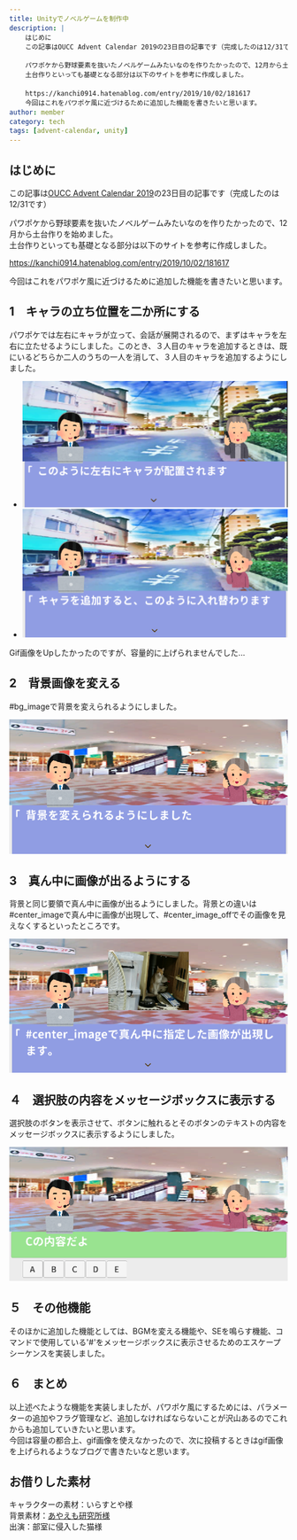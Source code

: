 ```yaml
---
title: Unityでノベルゲームを制作中
description: |
    はじめに
    この記事はOUCC Advent Calendar 2019の23日目の記事です（完成したのは12/31です）

    パワポケから野球要素を抜いたノベルゲームみたいなのを作りたかったので、12月から土台作りを始めました。
    土台作りといっても基礎となる部分は以下のサイトを参考に作成しました。

    https://kanchi0914.hatenablog.com/entry/2019/10/02/181617
    今回はこれをパワポケ風に近づけるために追加した機能を書きたいと思います。
author: member
category: tech
tags: [advent-calendar, unity]
---
```


<!-- wp:heading -->
<h2>はじめに</h2>
<!-- /wp:heading -->

<!-- wp:paragraph -->
<p>この記事は<a href="https://adventar.org/calendars/4650">OUCC Advent Calendar 2019</a>の23日目の記事です（完成したのは12/31です）</p>
<!-- /wp:paragraph -->

<!-- wp:paragraph -->
<p>パワポケから野球要素を抜いたノベルゲームみたいなのを作りたかったので、12月から土台作りを始めました。<br>土台作りといっても基礎となる部分は以下のサイトを参考に作成しました。</p>
<!-- /wp:paragraph -->

<!-- wp:core-embed/wordpress {"url":"https://kanchi0914.hatenablog.com/entry/2019/10/02/181617","type":"wp-embed","providerNameSlug":"hatena-blog","className":""} -->

https://kanchi0914.hatenablog.com/entry/2019/10/02/181617

<!-- /wp:core-embed/wordpress -->

<!-- wp:paragraph -->
<p>今回はこれをパワポケ風に近づけるために追加した機能を書きたいと思います。</p>
<!-- /wp:paragraph -->

<!-- wp:heading -->
<h2>1　キャラの立ち位置を二か所にする</h2>
<!-- /wp:heading -->

<!-- wp:paragraph -->
<p>パワポケでは左右にキャラが立って、会話が展開されるので、まずはキャラを左右に立たせるようにしました。このとき、３人目のキャラを追加するときは、既にいるどちらか二人のうちの一人を消して、３人目のキャラを追加するようにしました。</p>
<!-- /wp:paragraph -->

<!-- wp:gallery {"ids":[150,151]} -->
- ![](./145/p1-1.png)
- ![](./145/p2-1.png)
<!-- /wp:gallery -->

<!-- wp:paragraph -->
<p>Gif画像をUpしたかったのですが、容量的に上げられませんでした...</p>
<!-- /wp:paragraph -->

<!-- wp:heading -->
<h2>2　背景画像を変える</h2>
<!-- /wp:heading -->

<!-- wp:paragraph -->
<p>#bg_imageで背景を変えられるようにしました。</p>
<!-- /wp:paragraph -->

<!-- wp:gallery {"ids":[152]} -->
![](./145/p3.png)
<!-- /wp:gallery -->

<!-- wp:heading -->
<h2>3　真ん中に画像が出るようにする</h2>
<!-- /wp:heading -->

<!-- wp:paragraph -->
<p>背景と同じ要領で真ん中に画像が出るようにしました。背景との違いは#center_imageで真ん中に画像が出現して、#center_image_offでその画像を見えなくするといったところです。</p>
<!-- /wp:paragraph -->

<!-- wp:gallery {"ids":[153]} -->
![](./145/p4.png)
<!-- /wp:gallery -->

<!-- wp:heading -->
<h2>４　選択肢の内容をメッセージボックスに表示する</h2>
<!-- /wp:heading -->

<!-- wp:paragraph -->
<p>選択肢のボタンを表示させて、ボタンに触れるとそのボタンのテキストの内容をメッセージボックスに表示するようにしました。</p>
<!-- /wp:paragraph -->

<!-- wp:gallery {"ids":[154]} -->
![](./145/p5.png)
<!-- /wp:gallery -->

<!-- wp:heading -->
<h2>５　その他機能</h2>
<!-- /wp:heading -->

<!-- wp:paragraph -->
<p>そのほかに追加した機能としては、BGMを変える機能や、SEを鳴らす機能、コマンドで使用している'#'をメッセージボックスに表示させるためのエスケープシーケンスを実装しました。</p>
<!-- /wp:paragraph -->

<!-- wp:heading -->
<h2>６　まとめ</h2>
<!-- /wp:heading -->

<!-- wp:paragraph -->
<p>以上述べたような機能を実装しましたが、パワポケ風にするためには、パラメーターの追加やフラグ管理など、追加しなければならないことが沢山あるのでこれからも追加していきたいと思います。<br>今回は容量の都合上、gif画像を使えなかったので、次に投稿するときはgif画像を上げられるようなブログで書きたいなと思います。</p>
<!-- /wp:paragraph -->

<!-- wp:heading -->
<h2>お借りした素材</h2>
<!-- /wp:heading -->

<!-- wp:paragraph -->
<p>キャラクターの素材：いらすとや様<br>背景素材：<a href="https://ayaemo.skr.jp/">あやえも研究所様</a><br>出演：部室に侵入した猫様</p>
<!-- /wp:paragraph -->
